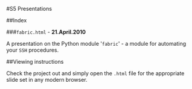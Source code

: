 #S5 Presentations

##Index

###`fabric.html` - **21.April.2010**

A presentation on the Python module '`fabric`' - a module for automating your `SSH`
procedures.


##Viewing instructions

Check the project out and simply open the `.html` file for the appropriate slide set 
in any modern browser.
